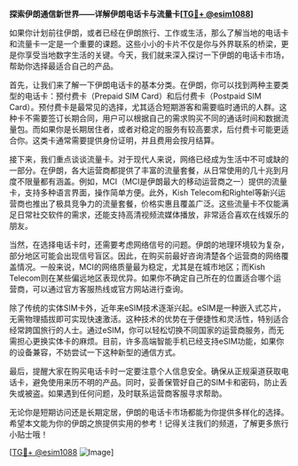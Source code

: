 **探索伊朗通信新世界——详解伊朗电话卡与流量卡[[TG💪+ @esim1088](https://t.me/s/esim1088)]**

如果你计划前往伊朗，或者已经在伊朗旅行、工作或生活，那么了解当地的电话卡和流量卡一定是一个重要的课题。这些小小的卡片不仅是你与外界联系的桥梁，更是你享受当地数字生活的关键。今天，我们就来深入探讨一下伊朗的电话卡市场，帮助你选择最适合自己的产品。

首先，让我们来了解一下伊朗电话卡的基本分类。在伊朗，你可以找到两种主要类型的电话卡：预付费卡（Prepaid SIM Card）和后付费卡（Postpaid SIM Card）。预付费卡是最常见的选择，尤其适合短期游客和需要临时通讯的人群。这种卡不需要签订长期合同，用户可以根据自己的需求购买不同的通话时间和数据流量包。而如果你是长期居住者，或者对稳定的服务有较高要求，后付费卡可能更适合你。这类卡通常需要提供身份证明，并且费用会按月结算。

接下来，我们重点谈谈流量卡。对于现代人来说，网络已经成为生活中不可或缺的一部分。在伊朗，各大运营商都提供了丰富的流量套餐，从日常使用的几十兆到月度不限量都有涵盖。例如，MCI（MCI是伊朗最大的移动运营商之一）提供的流量卡，支持多种语言界面，操作简单方便。此外，Kish Telecom和Rightel等新兴运营商也推出了极具竞争力的流量套餐，价格实惠且覆盖广泛。这些流量卡不仅能满足日常社交软件的需求，还能支持高清视频流媒体播放，非常适合喜欢在线娱乐的朋友。

当然，在选择电话卡时，还需要考虑网络信号的问题。伊朗的地理环境较为复杂，部分地区可能会出现信号盲区。因此，在购买前最好咨询清楚各个运营商的网络覆盖情况。一般来说，MCI的网络质量最为稳定，尤其是在城市地区；而Kish Telecom则在某些偏远地区表现优异。如果你不确定自己所在的位置适合哪个运营商，可以通过官方客服热线或官方网站进行查询。

除了传统的实体SIM卡外，近年来eSIM技术逐渐兴起。eSIM是一种嵌入式芯片，无需物理插拔即可实现快速激活。这种技术的优势在于便捷性和灵活性，特别适合经常跨国旅行的人士。通过eSIM，你可以轻松切换不同国家的运营商服务，而无需担心更换实体卡的麻烦。目前，许多高端智能手机已经支持eSIM功能，如果你的设备兼容，不妨尝试一下这种新型的通信方式。

最后，提醒大家在购买电话卡时一定要注意个人信息安全。确保从正规渠道获取电话卡，避免使用来历不明的产品。同时，妥善保管好自己的SIM卡和密码，防止丢失或被盗。如果遇到任何问题，及时联系运营商客服寻求帮助。

无论你是短期访问还是长期定居，伊朗的电话卡市场都能为你提供多样化的选择。希望本文能为你的伊朗之旅提供实用的参考！记得关注我们的频道，了解更多旅行小贴士哦！

[[TG💪+ @esim1088](https://t.me/s/esim1088) ![Image](https://i.postimg.cc/4NQfJmqS/Snipaste-2025-05-13-00-14-12.png)]
